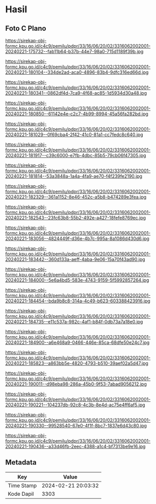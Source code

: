 # Hasil

## Foto C Plano

https://sirekap-obj-formc.kpu.go.id/c4c9/pemilu/pdpr/33/16/06/20/02/3316062002001-20240221-175732--fab11b64-b37b-44e7-98a0-715d1189f39b.jpg

https://sirekap-obj-formc.kpu.go.id/c4c9/pemilu/pdpr/33/16/06/20/02/3316062002001-20240221-180104--334de2ad-aca0-4896-83b4-9dfc316ed66d.jpg

https://sirekap-obj-formc.kpu.go.id/c4c9/pemilu/pdpr/33/16/06/20/02/3316062002001-20240221-180341--0862df4d-7ca9-4f68-ac85-1d5934d30a48.jpg

https://sirekap-obj-formc.kpu.go.id/c4c9/pemilu/pdpr/33/16/06/20/02/3316062002001-20240221-180850--61142e4e-c2c7-4b99-8994-45a56fa282bd.jpg

https://sirekap-obj-formc.kpu.go.id/c4c9/pemilu/pdpr/33/16/06/20/02/3316062002001-20240221-181029--0f69cba4-2f42-41c0-81a1-cc7fedc8c640.jpg

https://sirekap-obj-formc.kpu.go.id/c4c9/pemilu/pdpr/33/16/06/20/02/3316062002001-20240221-181917--c39c6000-e7fb-4dbc-85b5-79cb06f47305.jpg

https://sirekap-obj-formc.kpu.go.id/c4c9/pemilu/pdpr/33/16/06/20/02/3316062002001-20240221-181814--53a3848a-1a4a-4fa9-ae70-f4f239fe2190.jpg

https://sirekap-obj-formc.kpu.go.id/c4c9/pemilu/pdpr/33/16/06/20/02/3316062002001-20240221-182329--361a1152-8e46-452c-a5b8-b474289e3fea.jpg

https://sirekap-obj-formc.kpu.go.id/c4c9/pemilu/pdpr/33/16/06/20/02/3316062002001-20240221-182543--23fc63b8-55b2-492e-a427-18fefe8769ec.jpg

https://sirekap-obj-formc.kpu.go.id/c4c9/pemilu/pdpr/33/16/06/20/02/3316062002001-20240221-183056--4824449f-d36e-4b7c-995a-8a1086d430d6.jpg

https://sirekap-obj-formc.kpu.go.id/c4c9/pemilu/pdpr/33/16/06/20/02/3316062002001-20240221-183442--360d133a-aeff-4aba-9e06-15a70f43ad90.jpg

https://sirekap-obj-formc.kpu.go.id/c4c9/pemilu/pdpr/33/16/06/20/02/3316062002001-20240221-184000--5e6a4bd5-583e-4743-9159-5f5992857264.jpg

https://sirekap-obj-formc.kpu.go.id/c4c9/pemilu/pdpr/33/16/06/20/02/3316062002001-20240221-184454--bda9b8c8-314a-4c49-b623-603388423916.jpg

https://sirekap-obj-formc.kpu.go.id/c4c9/pemilu/pdpr/33/16/06/20/02/3316062002001-20240221-184735--e11c537a-982c-4af1-b84f-0db73a7a18e0.jpg

https://sirekap-obj-formc.kpu.go.id/c4c9/pemilu/pdpr/33/16/06/20/02/3316062002001-20240221-184900--a6e468a9-0466-446e-85ca-68dfe50e24c7.jpg

https://sirekap-obj-formc.kpu.go.id/c4c9/pemilu/pdpr/33/16/06/20/02/3316062002001-20240221-185823--a863bb5e-4820-4793-b510-39aef02a5d47.jpg

https://sirekap-obj-formc.kpu.go.id/c4c9/pemilu/pdpr/33/16/06/20/02/3316062002001-20240221-190011--d98eba98-286a-45b0-9f53-7abad9056212.jpg

https://sirekap-obj-formc.kpu.go.id/c4c9/pemilu/pdpr/33/16/06/20/02/3316062002001-20240221-190221--104237db-92c8-4c3b-8e4d-ac75e4ff6af5.jpg

https://sirekap-obj-formc.kpu.go.id/c4c9/pemilu/pdpr/33/16/06/20/02/3316062002001-20240221-190330--99528540-67e0-4f1f-8bc7-1837e6d43c80.jpg

https://sirekap-obj-formc.kpu.go.id/c4c9/pemilu/pdpr/33/16/06/20/02/3316062002001-20240221-190436--a33d46fb-2eec-4388-a1c4-bf7313be9e16.jpg


## Metadata

| Key        | Value               |
| ---------- | ------------------- |
| Time Stamp | 2024-02-21 20:03:32 |
| Kode Dapil | 3303                |




